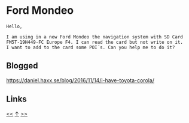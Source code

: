 # Ford Mondeo

    Hello,
    
    I am using in a new Ford Mondeo the navigation system with SD Card
    FM5T-19H449-FC Europe F4. I can read the card but not write on it.
    I want to add to the card some POI´s. Can you help me to do it?

## Blogged

<https://daniel.haxx.se/blog/2016/11/14/i-have-toyota-corola/>
## Links

[<<](2015-06-08.md) [↑](../) [>>](../2016/2016-01-11.md)
